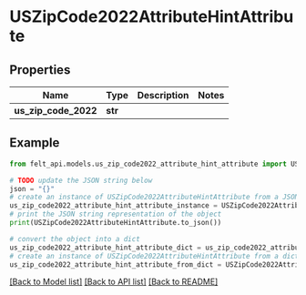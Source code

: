 # USZipCode2022AttributeHintAttribute


## Properties

Name | Type | Description | Notes
------------ | ------------- | ------------- | -------------
**us_zip_code_2022** | **str** |  | 

## Example

```python
from felt_api.models.us_zip_code2022_attribute_hint_attribute import USZipCode2022AttributeHintAttribute

# TODO update the JSON string below
json = "{}"
# create an instance of USZipCode2022AttributeHintAttribute from a JSON string
us_zip_code2022_attribute_hint_attribute_instance = USZipCode2022AttributeHintAttribute.from_json(json)
# print the JSON string representation of the object
print(USZipCode2022AttributeHintAttribute.to_json())

# convert the object into a dict
us_zip_code2022_attribute_hint_attribute_dict = us_zip_code2022_attribute_hint_attribute_instance.to_dict()
# create an instance of USZipCode2022AttributeHintAttribute from a dict
us_zip_code2022_attribute_hint_attribute_from_dict = USZipCode2022AttributeHintAttribute.from_dict(us_zip_code2022_attribute_hint_attribute_dict)
```
[[Back to Model list]](../README.md#documentation-for-models) [[Back to API list]](../README.md#documentation-for-api-endpoints) [[Back to README]](../README.md)



